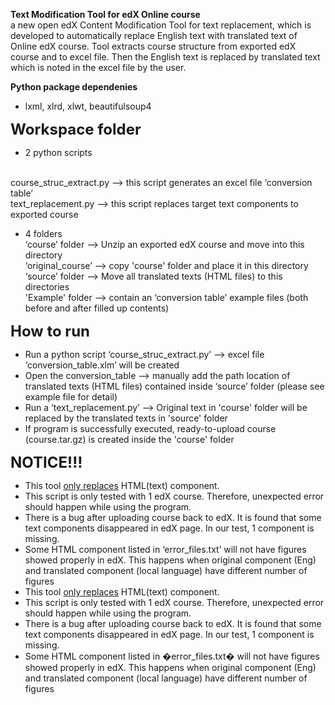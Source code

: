 
<b> Text Modification Tool for edX Online course</b><br>
a new open edX Content Modification Tool for text replacement, which is developed to automatically replace English text with translated text of Online edX course. Tool extracts course structure from exported edX course and to excel file. Then the English text is replaced by translated text which is noted in the excel file by the user. 

<b> Python package dependenies</b>
- lxml, xlrd, xlwt, beautifulsoup4


<b><font size="5"> Workspace folder  </font></b>
- 2 python scripts 

<br>course_struc_extract.py --> this script generates an excel file ‘conversion table’ 
<br>text_replacement.py --> this script replaces target text components to exported course  
- 4 folders
<br>‘course’ folder --> Unzip an exported edX course and move into this directory 
<br>‘original_course’ --> copy 'course' folder and place it in this directory
<br>‘source’ folder --> Move all translated texts (HTML files) to this directories
<br>'Example' folder --> contain an ‘conversion table’ example files (both before and after filled up contents)


<b><font size="5"> How to run </font></b>
- Run a python script ‘course_struc_extract.py’ 
   --> excel file ‘conversion_table.xlm’ will be created
- Open the conversion_table 
   --> manually add the path location of translated texts (HTML files) contained inside ‘source’ folder (please see example file for detail)
- Run a ‘text_replacement.py’ 
   --> Original text in 'course' folder will be replaced by the translated texts in 'source' folder
- If program is successfully executed, ready-to-upload course (course.tar.gz) is created inside the 'course' folder


<b><font size="5">NOTICE!!!</font></b>


- This tool <u>only replaces</u> HTML(text) component.
- This script is only tested with 1 edX course. Therefore, unexpected error should happen while using the program. 
- There is a bug after uploading course back to edX. It is found that some text components disappeared in edX page. In our test, 1 component is missing.
- Some HTML component listed in ‘error_files.txt’ will not have figures showed properly in edX. This happens when original component (Eng) and translated component (local language) have different number of figures   
- This tool <u>only replaces</u> HTML(text) component.
- This script is only tested with 1 edX course. Therefore, unexpected error should happen while using the program. 
- There is a bug after uploading course back to edX. It is found that some text components disappeared in edX page. In our test, 1 component is missing.
- Some HTML component listed in �error_files.txt� will not have figures showed properly in edX. This happens when original component (Eng) and translated component (local language) have different number of figures   
